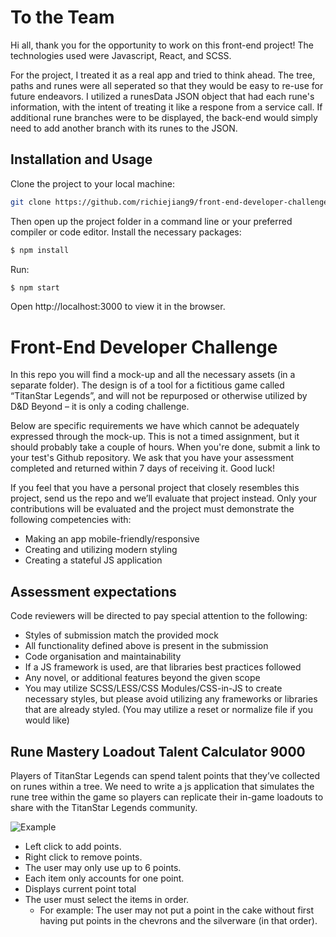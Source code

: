 # To the Team
Hi all, thank you for the opportunity to work on this front-end project!
The technologies used were Javascript, React, and SCSS.

For the project, I treated it as a real app and tried to think ahead. The tree, paths and runes were all seperated so that they would be easy to re-use for future endeavors.
I utilized a runesData JSON object that had each rune's information, with the intent of treating it like a respone from a service call. If additional rune branches were to be displayed, the back-end would simply need to add another branch with its runes to the JSON.

## Installation and Usage
Clone the project to your local machine:
```sh
git clone https://github.com/richiejiang9/front-end-developer-challenge.git
```

Then open up the project folder in a command line or your preferred compiler or code editor.
Install the necessary packages:
```sh
$ npm install
```
Run:
```sh
$ npm start
```
Open http://localhost:3000 to view it in the browser.

# Front-End Developer Challenge
In this repo you will find a mock-up and all the necessary assets (in a separate folder). The design is of a tool for a fictitious game called “TitanStar Legends”, and will not be repurposed or otherwise utilized by D&D Beyond – it is only a coding challenge.


Below are specific requirements we have which cannot be adequately expressed through the mock-up. This is not a timed assignment, but it should probably take a couple of hours. When you're done, submit a link to your test's Github repository. We ask that you have your assessment completed and returned within 7 days of receiving it. Good luck!

If you feel that you have a personal project that closely resembles this project, send us the repo and we’ll evaluate that project instead. Only your contributions will be evaluated and the project must demonstrate the following competencies with:
- Making an app mobile-friendly/responsive
- Creating and utilizing modern styling
- Creating a stateful JS application

## Assessment expectations

Code reviewers will be directed to pay special attention to the following:

- Styles of submission match the provided mock
- All functionality defined above is present in the submission
- Code organisation and maintainability
- If a JS framework is used, are that libraries best practices followed
- Any novel, or additional features beyond the given scope
- You may utilize SCSS/LESS/CSS Modules/CSS-in-JS to create necessary styles, but please avoid utilizing any frameworks or libraries that are already styled. (You may utilize a reset or normalize file if you would like)

## Rune Mastery Loadout Talent Calculator 9000
Players of TitanStar Legends can spend talent points that they’ve collected on runes within a tree. We need to write a js application that simulates the rune tree within the game so players can replicate their in-game loadouts to share with the TitanStar Legends community.

![Example](assets/example.png)

- Left click to add points.
- Right click to remove points.
- The user may only use up to 6 points.
- Each item only accounts for one point.
- Displays current point total
- The user must select the items in order.
    - For example: The user may not put a point in the cake without first having put points in the chevrons and the silverware (in that order).

